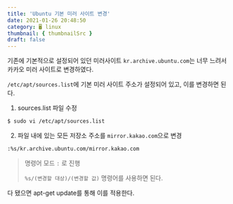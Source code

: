 ```yaml
---
title: 'Ubuntu 기본 미러 사이트 변경'
date: 2021-01-26 20:48:50
category: 🖥️ linux
thumbnail: { thumbnailSrc }
draft: false
---
```


기존에 기본적으로 설정되어 있던 미러사이트 `kr.archive.ubuntu.com`는 너무 느려서 카카오 미러 사이트로 변경하였다.

`/etc/apt/sources.list`에 기본 미러 사이트 주소가 설정되어 있고, 이를 변경하면 된다.

1. sources.list 파일 수정

```bash
$ sudo vi /etc/apt/sources.list
```

2. 파일 내에 있는 모든 저장소 주소를 `mirror.kakao.com`으로 변경

```bash
:%s/kr.archive.ubuntu.com/mirror.kakao.com
```

> 명령어 모드 `:` 로 진행
>
> `%s/(변경할 대상)/(변경할 값)` 명령어를 사용하면 된다.

다 됐으면 apt-get update를 통해 이를 적용한다.
